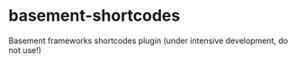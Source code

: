 # basement-shortcodes
Basement frameworks shortcodes plugin (under intensive development, do not use!)
